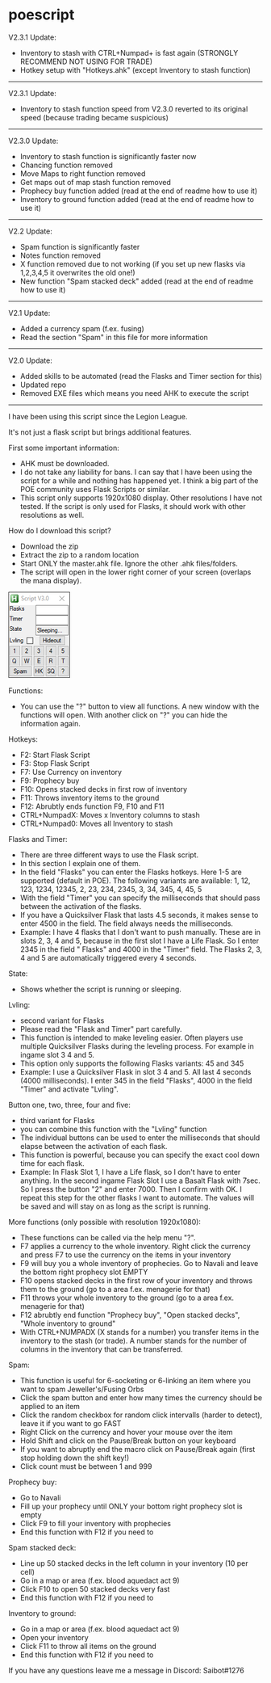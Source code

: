 # poescript


V2.3.1 Update:

- Inventory to stash with CTRL+Numpad+ is fast again (STRONGLY RECOMMEND NOT USING FOR TRADE)
- Hotkey setup with "Hotkeys.ahk" (except Inventory to stash function)

--------------------------------------------------------------------------------------------------------------------

V2.3.1 Update:

- Inventory to stash function speed from V2.3.0 reverted to its original speed (because trading became suspicious)

--------------------------------------------------------------------------------------------------------------------

V2.3.0 Update:

- Inventory to stash function is significantly faster now
- Chancing function removed
- Move Maps to right function removed
- Get maps out of map stash function removed
- Prophecy buy function added (read at the end of readme how to use it)
- Inventory to ground function added (read at the end of readme how to use it)

--------------------------------------------------------------------------------------------------------------------

V2.2 Update:

- Spam function is  significantly faster
- Notes function removed
- X function removed due to not working (if you set up new flasks via 1,2,3,4,5 it overwrites the old one!)
- New function "Spam stacked deck" added (read at the end of readme how to use it)

--------------------------------------------------------------------------------------------------------------------

V2.1 Update:

- Added a currency spam (f.ex. fusing)
- Read the section "Spam" in this file for more information

--------------------------------------------------------------------------------------------------------------------

V2.0 Update:

- Added skills to be automated (read the Flasks and Timer section for this)
- Updated repo
- Removed EXE files which means you need AHK to execute the script

--------------------------------------------------------------------------------------------------------------------

I have been using this script since the Legion League.

It's not just a flask script but brings additional features.

First some important information:

- AHK must be downloaded.
- I do not take any liability for bans. I can say that I have been using the script for a while and nothing has happened yet. I think a big part of the POE community uses Flask Scripts or similar.
- This script only supports 1920x1080 display. Other resolutions I have not tested. If the script is only used for Flasks, it should work with other resolutions as well.

How do I download this script?

- Download the zip
- Extract the zip to a random location
- Start ONLY the master.ahk file. Ignore the other .ahk files/folders.
- The script will open in the lower right corner of your screen (overlaps the mana display).

![snapshot](https://github.com/cmonBruuh/poescript/blob/master/Snapshot.PNG?raw=true)

Functions:

- You can use the "?" button to view all functions. A new window with the functions will open. With another click on "?" you can hide the information again.

Hotkeys:
- F2: Start Flask Script
- F3: Stop Flask Script
- F7: Use Currency on inventory
- F9: Prophecy buy
- F10: Opens stacked decks in first row of inventory
- F11: Throws inventory items to the ground
- F12: Abrubtly ends function F9, F10 and F11
- CTRL+NumpadX: Moves x Inventory columns to stash
- CTRL+Numpad0: Moves all Inventory to stash

Flasks and Timer:
- There are three different ways to use the Flask script.
- In this section I explain one of them.
- In the field "Flasks" you can enter the Flasks hotkeys. Here 1-5 are supported (default in POE). The following variants are available:
1, 12, 123, 1234, 12345, 2, 23, 234, 2345, 3, 34, 345, 4, 45, 5
- With the field "Timer" you can specify the milliseconds that should pass between the activation of the flasks.
- If you have a Quicksilver Flask that lasts 4.5 seconds, it makes sense to enter 4500 in the field. The field always needs the milliseconds.
- Example: I have 4 flasks that I don't want to push manually. These are in slots 2, 3, 4 and 5, because in the first slot I have a Life Flask. So I enter 2345 in the field " Flasks" and 4000 in the "Timer" field. The Flasks 2, 3, 4 and 5 are automatically triggered every 4 seconds.

State:
- Shows whether the script is running or sleeping.

Lvling:
- second variant for Flasks
- Please read the "Flask and Timer" part carefully.
- This function is intended to make leveling easier. Often players use multiple Quicksilver Flasks during the leveling process. For example in ingame slot 3 4 and 5.
- This option only supports the following Flasks variants:
45 and 345
- Example: I use a Quicksilver Flask in slot 3 4 and 5. All last 4 seconds (4000 milliseconds). I enter 345 in the field "Flasks", 4000 in the field "Timer" and activate "Lvling".

Button one, two, three, four and five:
- third variant for Flasks
- you can combine this function with the "Lvling" function
- The individual buttons can be used to enter the milliseconds that should elapse between the activation of each flask.
- This function is powerful, because you can specify the exact cool down time for each flask.
- Example: In Flask Slot 1, I have a Life flask, so I don't have to enter anything. In the second ingame Flask Slot I use a Basalt Flask with 7sec. So I press the button "2" and enter 7000. Then I confirm with OK. I repeat this step for the other flasks I want to automate. The values will be saved and will stay on as long as the script is running.

More functions (only possible with resolution 1920x1080):
- These functions can be called via the help menu "?".
- F7 applies a currency to the whole inventory. Right click the currency and press F7 to use the currency on the items in your inventory
- F9 will buy you a whole inventory of prophecies. Go to Navali and leave the bottom right prophecy slot EMPTY
- F10 opens stacked decks in the first row of your inventory and throws them to the ground (go to a area f.ex. menagerie for that)
- F11 throws your whole inventory to the ground (go to a area f.ex. menagerie for that)
- F12 abrubtly end function "Prophecy buy", "Open stacked decks", "Whole inventory to ground"
- With CTRL+NUMPADX (X stands for a number) you transfer items in the inventory to the stash (or trade). A number stands for the number of columns in the inventory that can be transferred.

Spam:
- This function is useful for 6-socketing or 6-linking an item where you want to spam Jeweller's/Fusing Orbs
- Click the spam button and enter how many times the currency should be applied to an item
- Click the random checkbox for random click intervalls (harder to detect), leave it if you want to go FAST
- Right Click on the currency and hover your mouse over the item
- Hold Shift and click on the Pause/Break button on your keyboard
- If you want to abruptly end the macro click on Pause/Break again (first stop holding down the shift key!)
- Click count must be between 1 and 999

Prophecy buy:
- Go to Navali
- Fill up your prophecy until ONLY your bottom right prophecy slot is empty
- Click F9 to fill your inventory with prophecies
- End this function with F12 if you need to

Spam stacked deck:
- Line up 50 stacked decks in the left column in your inventory (10 per cell)
- Go in a map or area (f.ex. blood aquedact act 9)
- Click F10 to open 50 stacked decks very fast
- End this function with F12 if you need to

Inventory to ground:
- Go in a map or area (f.ex. blood aquedact act 9)
- Open your inventory
- Click F11 to throw all items on the ground
- End this function with F12 if you need to


If you have any questions leave me a message in Discord: Saibot#1276

